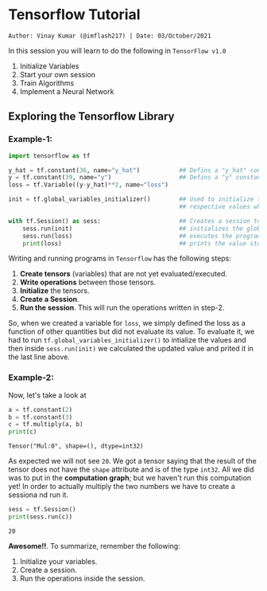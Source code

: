 <!-- ---
hide:
  - navigation # Hide navigation
  - toc        # Hide table of contents
--- -->

# Tensorflow Tutorial
`Author: Vinay Kumar (@imflash217) | Date: 03/October/2021`

<!-- ######################################################################################################### -->

In this session you will learn to do the following in `TensorFlow v1.0`

1. Initialize Variables
2. Start your own session
3. Train Algorithms
4. Implement a Neural Network

<!-- ######################################################################################################### -->

## Exploring the Tensorflow Library

### Example-1:

```python
import tensorflow as tf

y_hat = tf.constant(36, name="y_hat")           ## Defins a "y_hat" constant. Sets its value to 36
y = tf.constant(39, name="y")                   ## Defins a "y" constant. Sets its value to 39
loss = tf.Variable((y-y_hat)**2, name="loss")

init = tf.global_variables_initializer()        ## Used to initialize the variables with the
                                                ## respective values when "sess.run(init)" is called

with tf.Session() as sess:                      ## Creates a session to execute our program
    sess.run(init)                              ## initializes the global variables
    sess.run(loss)                              ## executes the program stored in "loss" variable
    print(loss)                                 ## prints the value stored in "loss" variable
```

Writing and running programs in `Tensorflow` has the following steps:

1. **Create tensors** (variables) that are not yet evaluated/executed.
2. **Write operations** between those tensors.
3. **Initialize** the tensors.
4. **Create a Session**.
5. **Run the session**. This will run the operations written in step-2.

So, when we created a variable for `loss`, we simply defined the loss as a function of other
quantities but did not evaluate its value. To evaluate it, we had to run 
`tf.global_variables_initializer()` to intialize the values and then inside `sess.run(init)`
we calculated the updated value and prited it in the last line above.

### Example-2:

Now, let's take a look at

```python
a = tf.constant(2)
b = tf.constant(3)
c = tf.multiply(a, b)
print(c)
```

```
Tensor("Mul:0", shape=(), dtype=int32)
```

As expected we will not see `20`. We got a tensor saying that the result of the tensor
does not have the `shape` attribute and is of the type `int32`. All we did was to put in
the **computation graph**; but we haven't run this computation yet! In order to actually 
multiply the two numbers we have to create a sessiona nd run it.

```python
sess = tf.Session()
print(sess.run(c))
```
```
20
```

**Awesome!!**. To summarize, remember the following:

1. Initialize your variables.
2. Create a session.
3. Run the operations inside the session.


